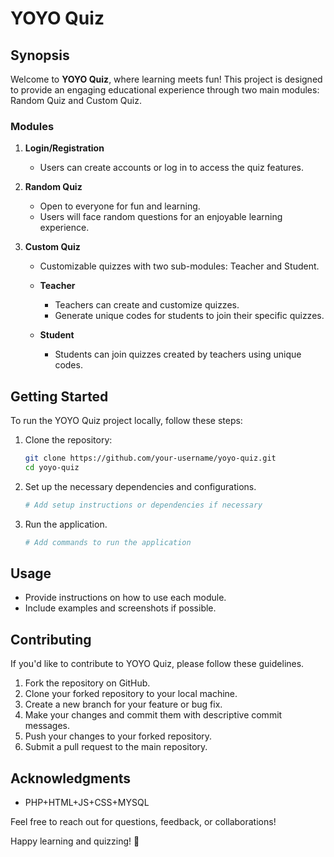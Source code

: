 # YOYO Quiz

## Synopsis

Welcome to **YOYO Quiz**, where learning meets fun! This project is designed to provide an engaging educational experience through two main modules: Random Quiz and Custom Quiz.

### Modules

1. **Login/Registration**
   - Users can create accounts or log in to access the quiz features.

2. **Random Quiz**
   - Open to everyone for fun and learning.
   - Users will face random questions for an enjoyable learning experience.

3. **Custom Quiz**
   - Customizable quizzes with two sub-modules: Teacher and Student.

    - **Teacher**
      - Teachers can create and customize quizzes.
      - Generate unique codes for students to join their specific quizzes.

    - **Student**
      - Students can join quizzes created by teachers using unique codes.

## Getting Started

To run the YOYO Quiz project locally, follow these steps:

1. Clone the repository:

    ```bash
    git clone https://github.com/your-username/yoyo-quiz.git
    cd yoyo-quiz
    ```

2. Set up the necessary dependencies and configurations.

    ```bash
    # Add setup instructions or dependencies if necessary
    ```

3. Run the application.

    ```bash
    # Add commands to run the application
    ```

## Usage

- Provide instructions on how to use each module.
- Include examples and screenshots if possible.

## Contributing

If you'd like to contribute to YOYO Quiz, please follow these guidelines.

1. Fork the repository on GitHub.
2. Clone your forked repository to your local machine.
3. Create a new branch for your feature or bug fix.
4. Make your changes and commit them with descriptive commit messages.
5. Push your changes to your forked repository.
6. Submit a pull request to the main repository.


## Acknowledgments

- PHP+HTML+JS+CSS+MYSQL

Feel free to reach out for questions, feedback, or collaborations!

Happy learning and quizzing! 🚀
